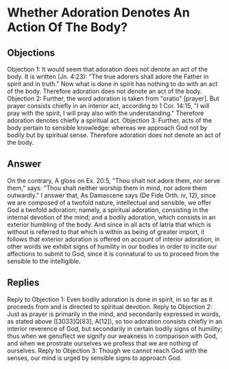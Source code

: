 # Whether Adoration Denotes An Action Of The Body?
## Objections
Objection 1: It would seem that adoration does not denote an act of the body. It is written (Jn. 4:23): "The true adorers shall adore the Father in spirit and in truth." Now what is done in spirit has nothing to do with an act of the body. Therefore adoration does not denote an act of the body.
Objection 2: Further, the word adoration is taken from "oratio" [prayer]. But prayer consists chiefly in an interior act, according to 1 Cor. 14:15, "I will pray with the spirit, I will pray also with the understanding." Therefore adoration denotes chiefly a spiritual act.
Objection 3: Further, acts of the body pertain to sensible knowledge: whereas we approach God not by bodily but by spiritual sense. Therefore adoration does not denote an act of the body.
## Answer
On the contrary, A gloss on Ex. 20:5, "Thou shalt not adore them, nor serve them," says: "Thou shalt neither worship them in mind, nor adore them outwardly."
I answer that, As Damascene says (De Fide Orth. iv, 12), since we are composed of a twofold nature, intellectual and sensible, we offer God a twofold adoration; namely, a spiritual adoration, consisting in the internal devotion of the mind; and a bodily adoration, which consists in an exterior humbling of the body. And since in all acts of latria that which is without is referred to that which is within as being of greater import, it follows that exterior adoration is offered on account of interior adoration, in other words we exhibit signs of humility in our bodies in order to incite our affections to submit to God, since it is connatural to us to proceed from the sensible to the intelligible.
## Replies
Reply to Objection 1: Even bodily adoration is done in spirit, in so far as it proceeds from and is directed to spiritual devotion.
Reply to Objection 2: Just as prayer is primarily in the mind, and secondarily expressed in words, as stated above ([3033]Q[83], A[12]), so too adoration consists chiefly in an interior reverence of God, but secondarily in certain bodily signs of humility; thus when we genuflect we signify our weakness in comparison with God, and when we prostrate ourselves we profess that we are nothing of ourselves.
Reply to Objection 3: Though we cannot reach God with the senses, our mind is urged by sensible signs to approach God.